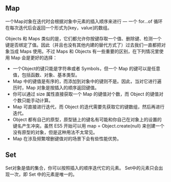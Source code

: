 ## Map

一个Map对象在迭代时会根据对象中元素的插入顺序来进行 — 一个  for...of 循环在每次迭代后会返回一个形式为[key，value]的数组。

Objects 和 Maps 类似的是，它们都允许你按键存取一个值、删除键、检测一个键是否绑定了值。因此（并且也没有其他内建的替代方式了）过去我们一直都把对象当成 Maps 使用。不过 Maps 和 Objects 有一些重要的区别，在下列情况里使用 Map 会是更好的选择：

 - 一个Object的键只能是字符串或者 Symbols，但一个 Map 的键可以是任意值，包括函数、对象、基本类型。
 - Map 中的键值是有序的，而添加到对象中的键则不是。因此，当对它进行遍历时，Map 对象是按插入的顺序返回键值。
 - 你可以通过 size 属性直接获取一个 Map 的键值对个数，而 Object 的键值对个数只能手动计算。
 - Map 可直接进行迭代，而 Object 的迭代需要先获取它的键数组，然后再进行迭代。
 - Object 都有自己的原型，原型链上的键名有可能和你自己在对象上的设置的键名产生冲突。虽然 ES5 开始可以用 map = Object.create(null) 来创建一个没有原型的对象，但是这种用法不太常见。
 - Map 在涉及频繁增删键值对的场景下会有些性能优势。

## Set

Set对象是值的集合，你可以按照插入的顺序迭代它的元素。 Set中的元素只会出现一次，即 Set 中的元素是唯一的。